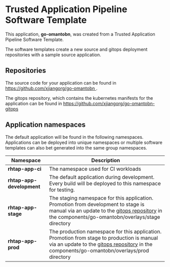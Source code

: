 # Trusted Application Pipeline Software Template

This application, **go-omantobn**, was created from a Trusted Application Pipeline Software Template.

The software templates create a new source and gitops deployment repositories with a sample source application. 

## Repositories

The source code for your application can be found in [https://github.com/xjiangorg/go-omantobn ](https://github.com/xjiangorg/go-omantobn ).
 
The gitops repository, which contains the kubernetes manifests for the application can be found in 
[https://github.com/xjiangorg/go-omantobn-gitops ](https://github.com/xjiangorg/go-omantobn-gitops ) 

## Application namespaces 

The default application will be found in the following namespaces. Applications can be deployed into unique namespaces or multiple software templates can also bet generated into the same group namespaces.  

|  Namespace   |  Description   |  
| -------- | -------- |
| **rhtap-app-ci** | The namespace used for CI workloads |
| **rhtap-app-development** | The default application during development. Every build will be deployed to this namespace for testing. |
| **rhtap-app-stage** | The staging namespace for this application. Promotion from development to stage is manual via an update to the [gitops repository](https://github.com/xjiangorg/go-omantobn-gitops ) in the components/go-omantobn/overlays/stage directory |
| **rhtap-app-prod** | The production namespace for this application. Promotion from stage to production is manual via an update to the [gitops repository](https://github.com/xjiangorg/go-omantobn-gitops ) in the components/go-omantobn/overlays/prod directory |
